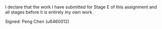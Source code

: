 I declare that the work I have submitted for Stage E of this assignment and all stages before it is entirely my own work.

Signed: Peng Chen (u6460012)
